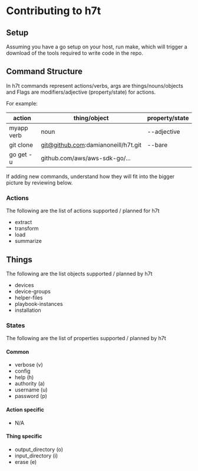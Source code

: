 # Contributing to h7t

## Setup

Assuming you have a go setup on your host, run make, which will trigger a download of the tools required to write code in the repo.

## Command Structure

In h7t commands represent actions/verbs, args are things/nouns/objects and Flags are modifiers/adjective (property/state) for actions.

For example:

| action     | thing/object                        | property/state |
| ---------- | ----------------------------------- | -------------- |
| myapp verb | noun                                | --adjective    |
| git clone  | git@github.com:damianoneill/h7t.git | --bare         |
| go get -u  | github.com/aws/aws-sdk-go/...       |                |

If adding new commands, understand how they will fit into the bigger picture by reviewing below.

### Actions

The following are the list of actions supported / planned for h7t

- extract
- transform
- load
- summarize

## Things

The following are the list objects supported / planned by h7t

- devices
- device-groups
- helper-files
- playbook-instances
- installation

### States

The following are the list of properties supported / planned by h7t

#### Common

- verbose (v)
- config
- help (h)
- authority (a)
- username (u)
- password (p)

#### Action specific

- N/A

#### Thing specific

- output_directory (o)
- input_directory (i)
- erase (e)
